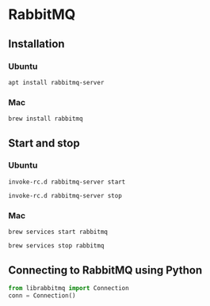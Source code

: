 # RabbitMQ

## Installation

### Ubuntu

`apt install rabbitmq-server`

### Mac

`brew install rabbitmq`

## Start and stop
 
### Ubuntu

`invoke-rc.d rabbitmq-server start`

`invoke-rc.d rabbitmq-server stop`

### Mac

`brew services start rabbitmq`

`brew services stop rabbitmq`

 ## Connecting to RabbitMQ using Python
 
 ```python
 from librabbitmq import Connection
 conn = Connection()
 ```
